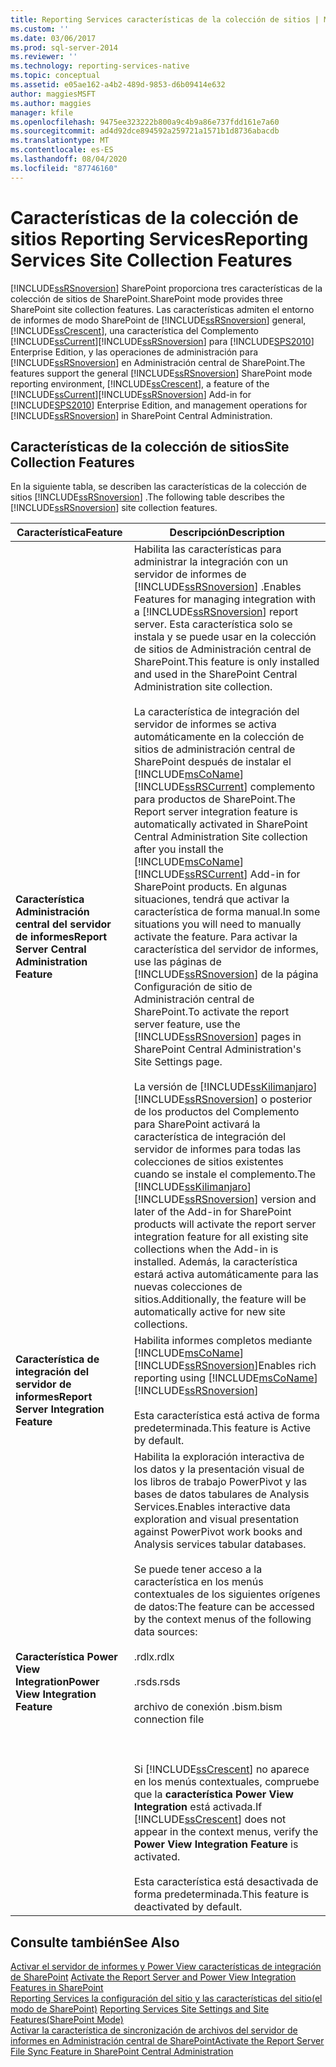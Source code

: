 ```yaml
---
title: Reporting Services características de la colección de sitios | Microsoft Docs
ms.custom: ''
ms.date: 03/06/2017
ms.prod: sql-server-2014
ms.reviewer: ''
ms.technology: reporting-services-native
ms.topic: conceptual
ms.assetid: e05ae162-a4b2-489d-9853-d6b09414e632
author: maggiesMSFT
ms.author: maggies
manager: kfile
ms.openlocfilehash: 9475ee323222b800a9c4b9a86e737fdd161e7a60
ms.sourcegitcommit: ad4d92dce894592a259721a1571b1d8736abacdb
ms.translationtype: MT
ms.contentlocale: es-ES
ms.lasthandoff: 08/04/2020
ms.locfileid: "87746160"
---
```

# <a name="reporting-services-site-collection-features"></a><span data-ttu-id="75c7e-102">Características de la colección de sitios Reporting Services</span><span class="sxs-lookup"><span data-stu-id="75c7e-102">Reporting Services Site Collection Features</span></span>
  [!INCLUDE[ssRSnoversion](../includes/ssrsnoversion-md.md)] <span data-ttu-id="75c7e-103">SharePoint proporciona tres características de la colección de sitios de SharePoint.</span><span class="sxs-lookup"><span data-stu-id="75c7e-103">SharePoint mode provides three SharePoint site collection features.</span></span> <span data-ttu-id="75c7e-104">Las características admiten el entorno de informes de modo SharePoint de [!INCLUDE[ssRSnoversion](../includes/ssrsnoversion-md.md)] general, [!INCLUDE[ssCrescent](../includes/sscrescent-md.md)], una característica del Complemento [!INCLUDE[ssCurrent](../includes/sscurrent-md.md)][!INCLUDE[ssRSnoversion](../includes/ssrsnoversion-md.md)] para [!INCLUDE[SPS2010](../includes/sps2010-md.md)] Enterprise Edition, y las operaciones de administración para [!INCLUDE[ssRSnoversion](../includes/ssrsnoversion-md.md)] en Administración central de SharePoint.</span><span class="sxs-lookup"><span data-stu-id="75c7e-104">The features support the general [!INCLUDE[ssRSnoversion](../includes/ssrsnoversion-md.md)] SharePoint mode reporting environment, [!INCLUDE[ssCrescent](../includes/sscrescent-md.md)], a feature of the [!INCLUDE[ssCurrent](../includes/sscurrent-md.md)][!INCLUDE[ssRSnoversion](../includes/ssrsnoversion-md.md)] Add-in for [!INCLUDE[SPS2010](../includes/sps2010-md.md)] Enterprise Edition, and management operations for [!INCLUDE[ssRSnoversion](../includes/ssrsnoversion-md.md)] in SharePoint Central Administration.</span></span>  
  
## <a name="site-collection-features"></a><span data-ttu-id="75c7e-105">Características de la colección de sitios</span><span class="sxs-lookup"><span data-stu-id="75c7e-105">Site Collection Features</span></span>  
 <span data-ttu-id="75c7e-106">En la siguiente tabla, se describen las características de la colección de sitios [!INCLUDE[ssRSnoversion](../includes/ssrsnoversion-md.md)] .</span><span class="sxs-lookup"><span data-stu-id="75c7e-106">The following table describes the [!INCLUDE[ssRSnoversion](../includes/ssrsnoversion-md.md)] site collection features.</span></span>  
  
|<span data-ttu-id="75c7e-107">Característica</span><span class="sxs-lookup"><span data-stu-id="75c7e-107">Feature</span></span>|<span data-ttu-id="75c7e-108">Descripción</span><span class="sxs-lookup"><span data-stu-id="75c7e-108">Description</span></span>|  
|-------------|-----------------|  
|<span data-ttu-id="75c7e-109">**Característica Administración central del servidor de informes**</span><span class="sxs-lookup"><span data-stu-id="75c7e-109">**Report Server Central Administration Feature**</span></span>|<span data-ttu-id="75c7e-110">Habilita las características para administrar la integración con un servidor de informes de [!INCLUDE[ssRSnoversion](../includes/ssrsnoversion-md.md)] .</span><span class="sxs-lookup"><span data-stu-id="75c7e-110">Enables Features for managing integration with a [!INCLUDE[ssRSnoversion](../includes/ssrsnoversion-md.md)] report server.</span></span> <span data-ttu-id="75c7e-111">Esta característica solo se instala y se puede usar en la colección de sitios de Administración central de SharePoint.</span><span class="sxs-lookup"><span data-stu-id="75c7e-111">This feature is only installed and used in the SharePoint Central Administration site collection.</span></span><br /><br /> <span data-ttu-id="75c7e-112">La característica de integración del servidor de informes se activa automáticamente en la colección de sitios de administración central de SharePoint después de instalar el [!INCLUDE[msCoName](../includes/msconame-md.md)] [!INCLUDE[ssRSCurrent](../includes/ssrscurrent-md.md)] complemento para productos de SharePoint.</span><span class="sxs-lookup"><span data-stu-id="75c7e-112">The Report server integration feature is automatically activated in SharePoint Central Administration Site collection after you install the [!INCLUDE[msCoName](../includes/msconame-md.md)] [!INCLUDE[ssRSCurrent](../includes/ssrscurrent-md.md)] Add-in for SharePoint products.</span></span> <span data-ttu-id="75c7e-113">En algunas situaciones, tendrá que activar la característica de forma manual.</span><span class="sxs-lookup"><span data-stu-id="75c7e-113">In some situations you will need to manually activate the feature.</span></span> <span data-ttu-id="75c7e-114">Para activar la característica del servidor de informes, use las páginas de [!INCLUDE[ssRSnoversion](../includes/ssrsnoversion-md.md)] de la página Configuración de sitio de Administración central de SharePoint.</span><span class="sxs-lookup"><span data-stu-id="75c7e-114">To activate the report server feature, use the [!INCLUDE[ssRSnoversion](../includes/ssrsnoversion-md.md)] pages in SharePoint Central Administration's Site Settings page.</span></span><br /><br /> <span data-ttu-id="75c7e-115">La versión de [!INCLUDE[ssKilimanjaro](../includes/sskilimanjaro-md.md)][!INCLUDE[ssRSnoversion](../includes/ssrsnoversion-md.md)] o posterior de los productos del Complemento para SharePoint activará la característica de integración del servidor de informes para todas las colecciones de sitios existentes cuando se instale el complemento.</span><span class="sxs-lookup"><span data-stu-id="75c7e-115">The [!INCLUDE[ssKilimanjaro](../includes/sskilimanjaro-md.md)][!INCLUDE[ssRSnoversion](../includes/ssrsnoversion-md.md)] version and later of the Add-in for SharePoint products will activate the report server integration feature for all existing site collections when the Add-in is installed.</span></span> <span data-ttu-id="75c7e-116">Además, la característica estará activa automáticamente para las nuevas colecciones de sitios.</span><span class="sxs-lookup"><span data-stu-id="75c7e-116">Additionally, the feature will be automatically active for new site collections.</span></span>|  
|<span data-ttu-id="75c7e-117">**Característica de integración del servidor de informes**</span><span class="sxs-lookup"><span data-stu-id="75c7e-117">**Report Server Integration Feature**</span></span>|<span data-ttu-id="75c7e-118">Habilita informes completos mediante [!INCLUDE[msCoName](../includes/msconame-md.md)][!INCLUDE[ssRSnoversion](../includes/ssrsnoversion-md.md)]</span><span class="sxs-lookup"><span data-stu-id="75c7e-118">Enables rich reporting using [!INCLUDE[msCoName](../includes/msconame-md.md)] [!INCLUDE[ssRSnoversion](../includes/ssrsnoversion-md.md)]</span></span><br /><br /> <span data-ttu-id="75c7e-119">Esta característica está activa de forma predeterminada.</span><span class="sxs-lookup"><span data-stu-id="75c7e-119">This feature is Active by default.</span></span>|  
|<span data-ttu-id="75c7e-120">**Característica Power View Integration**</span><span class="sxs-lookup"><span data-stu-id="75c7e-120">**Power View Integration Feature**</span></span>|<span data-ttu-id="75c7e-121">Habilita la exploración interactiva de los datos y la presentación visual de los libros de trabajo PowerPivot y las bases de datos tabulares de Analysis Services.</span><span class="sxs-lookup"><span data-stu-id="75c7e-121">Enables interactive data exploration and visual presentation against PowerPivot work books and Analysis services tabular databases.</span></span><br /><br /> <span data-ttu-id="75c7e-122">Se puede tener acceso a la característica en los menús contextuales de los siguientes orígenes de datos:</span><span class="sxs-lookup"><span data-stu-id="75c7e-122">The feature can be accessed by the context menus of the following data sources:</span></span><br /><br /> <span data-ttu-id="75c7e-123">.rdlx</span><span class="sxs-lookup"><span data-stu-id="75c7e-123">.rdlx</span></span><br /><br /> <span data-ttu-id="75c7e-124">.rsds</span><span class="sxs-lookup"><span data-stu-id="75c7e-124">.rsds</span></span><br /><br /> <span data-ttu-id="75c7e-125">archivo de conexión .bism</span><span class="sxs-lookup"><span data-stu-id="75c7e-125">.bism connection file</span></span><br /><br /> <br /><br /> <span data-ttu-id="75c7e-126">Si [!INCLUDE[ssCrescent](../includes/sscrescent-md.md)] no aparece en los menús contextuales, compruebe que la **característica Power View Integration** está activada.</span><span class="sxs-lookup"><span data-stu-id="75c7e-126">If [!INCLUDE[ssCrescent](../includes/sscrescent-md.md)] does not appear in the context menus, verify the **Power View Integration Feature** is activated.</span></span><br /><br /> <span data-ttu-id="75c7e-127">Esta característica está desactivada de forma predeterminada.</span><span class="sxs-lookup"><span data-stu-id="75c7e-127">This feature is deactivated by default.</span></span>|  
  
## <a name="see-also"></a><span data-ttu-id="75c7e-128">Consulte también</span><span class="sxs-lookup"><span data-stu-id="75c7e-128">See Also</span></span>  
 <span data-ttu-id="75c7e-129">[Activar el servidor de informes y Power View características de integración de SharePoint](activate-the-report-server-and-power-view-integration-features-in-sharepoint.md) </span><span class="sxs-lookup"><span data-stu-id="75c7e-129">[Activate the Report Server and Power View Integration Features in SharePoint](activate-the-report-server-and-power-view-integration-features-in-sharepoint.md) </span></span>  
 <span data-ttu-id="75c7e-130">[Reporting Services la configuración del sitio y las características del sitio&#40;el modo de SharePoint&#41;](../../2014/reporting-services/reporting-services-site-settings-and-site-features-sharepoint-mode.md) </span><span class="sxs-lookup"><span data-stu-id="75c7e-130">[Reporting Services Site Settings and Site Features&#40;SharePoint Mode&#41;](../../2014/reporting-services/reporting-services-site-settings-and-site-features-sharepoint-mode.md) </span></span>  
 [<span data-ttu-id="75c7e-131">Activar la característica de sincronización de archivos del servidor de informes en Administración central de SharePoint</span><span class="sxs-lookup"><span data-stu-id="75c7e-131">Activate the Report Server File Sync Feature in SharePoint Central Administration</span></span>](../../2014/reporting-services/activate-report-server-file-sync-feature-sharepoint-central-administration.md)  
  
  
